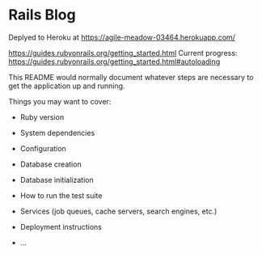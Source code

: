 # Rails Blog

Deplyed to Heroku at https://agile-meadow-03464.herokuapp.com/

https://guides.rubyonrails.org/getting_started.html 
Current progress: https://guides.rubyonrails.org/getting_started.html#autoloading 

This README would normally document whatever steps are necessary to get the
application up and running.

Things you may want to cover:

* Ruby version

* System dependencies

* Configuration

* Database creation

* Database initialization

* How to run the test suite

* Services (job queues, cache servers, search engines, etc.)

* Deployment instructions

* ...

